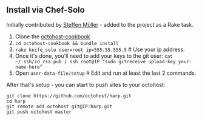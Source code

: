 ## Install via Chef-Solo

Initially contributed by [Steffen Müller](https://github.com/steffenmllr) - added to the project as a Rake task.

1. Clone the [octohost-cookbook](https://github.com/octohost/octohost-cookbook)
2. `cd octohost-cookbook && bundle install`
3. `rake knife_solo user=root ip=555.55.555.5` # Use your ip address.
4. Once it's done, you'll need to add your keys to the git user: `cat ~/.ssh/id_rsa.pub | ssh root@IP "sudo gitreceive upload-key your-name-here"`
5. Open `user-data-file/setup` # Edit and run at least the last 2 commands.

After that's setup - you can start to push sites to your octohost:

```
git clone https://github.com/octohost/harp.git
cd harp
git remote add octohost git@IP:harp.git
git push octohost master
```
